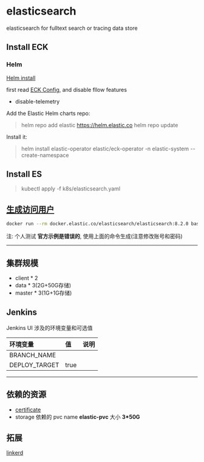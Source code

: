 # elasticsearch

elasticsearch for fulltext search or tracing data store

## Install ECK

### Helm

[Helm install](https://www.elastic.co/guide/en/cloud-on-k8s/current/k8s-install-helm.html#k8s-install-helm-global)

first read [ECK Config](https://www.elastic.co/guide/en/cloud-on-k8s/current/k8s-operator-config.html), and disable fllow features

+ disable-telemetry

Add the Elastic Helm charts repo:

> helm repo add elastic <https://helm.elastic.co>
> helm repo update

Install it:

> helm install elastic-operator elastic/eck-operator -n elastic-system --create-namespace

## Install ES

> kubectl apply -f k8s/elasticsearch.yaml

## [生成访问用户](https://www.elastic.co/guide/en/cloud-on-k8s/master/k8s-users-and-roles.html)

```sh
docker run --rm docker.elastic.co/elasticsearch/elasticsearch:8.2.0 bash -c 'bin/elasticsearch-users useradd npooles -r superuser -p elastic12345679 ;cat config/users;cat config/users_roles'
```

注: 个人测试 **官方示例是错误的**, 使用上面的命令生成(注意修改账号和密码)

---

## 集群规模

+ client * 2
+ data * 3(2G+50G存储)
+ master * 3(1G+1G存储)

## Jenkins

Jenkins UI 涉及的环境变量和可选值

| 环境变量      | 值   | 说明 |
|:--------------|:-----|:-----|
| BRANCH_NAME   |      |      |
| DEPLOY_TARGET | true |      |

---

## 依赖的资源

+ [certificate](https://www.elastic.co/guide/en/cloud-on-k8s/1.1/k8s_manage_the_webhook_certificate_with_cert_manager.html)
+ storage
    依赖的 pvc name **elastic-pvc** 大小 **3*50G**

## 拓展

[linkerd](https://www.elastic.co/guide/en/cloud-on-k8s/current/k8s-service-mesh-linkerd.html)
